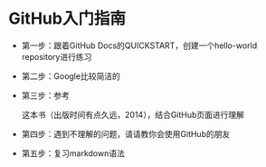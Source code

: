 # GitHub入门指南

- 第一步：跟着GitHub Docs的QUICKSTART，创建一个hello-world repository进行练习

- 第二步：Google比较简洁的

  [GitHub小白入门教程]: https://www.codenong.com/s1190000022632919/

  

- 第三步：参考

  [《GitHub入门与实践》]: https://github.com/fancy88/iBook/blob/master/GitHub%E5%85%A5%E9%97%A8%E4%B8%8E%E5%AE%9E%E8%B7%B5.pdf

  这本书（出版时间有点久远，2014），结合GitHub页面进行理解

- 第四步：遇到不理解的问题，请请教你会使用GitHub的朋友

- 第五步：复习markdown语法



